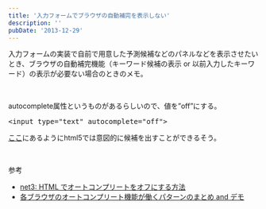 ```yaml
---
title: '入力フォームでブラウザの自動補完を表示しない'
description: ''
pubDate: '2013-12-29'
---
```


<p>入力フォームの実装で自前で用意した予測候補などのパネルなどを表示させたいとき、ブラウザの自動補完機能（キーワード候補の表示 or 以前入力したキーワード）の表示が必要ない場合のときのメモ。</p>
<p>&nbsp;</p>
<p>autocomplete属性というものがあるらしいので、値を”off”にする。</p>
<pre class="brush: xml; title: ; notranslate" title="">&lt;input type="text" autocomplete="off"&gt;</pre>
<p><a href="http://www.htmq.com/html5/input_autocomplete.shtml">ここ</a>にあるようにhtml5では意図的に候補を出すことができるそう。</p>
<p>&nbsp;</p>
<p>参考</p>
<ul>
<li><a href="http://net-3.blogspot.jp/2008/02/html.html">net3: HTML でオートコンプリートをオフにする方法</a></li>
<li><a href="http://hisasann.com/housetect/2010/11/_and.html">各ブラウザのオートコンプリート機能が働くパターンのまとめ and デモ</a></li>
</ul>
